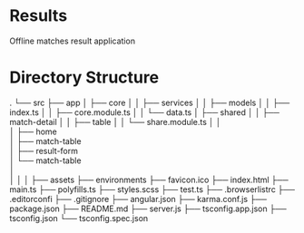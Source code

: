 # Results

Offline matches result application

# Directory Structure

.
└── src
    ├── app
    │    ├── core
    │    │   ├── services
    │    │   ├── models
    │    │   ├── index.ts
    │    │   ├── core.module.ts
    │    │   └── data.ts
    │    ├── shared
    │    │    ├── match-detail
    │    │    ├── table
    │    │    └── share.module.ts
    │    │      
    │    ├── home       
    │    ├── match-table     
    │    ├── result-form      
    │    └── match-table      
    │           
    │
    │
    │
    ├── assets
    ├── environments
    ├── favicon.ico
    ├── index.html
    ├── main.ts
    ├── polyfills.ts
    ├── styles.scss
    ├── test.ts
    ├── .browserlistrc
    ├── .editorconfi
    ├── .gitignore
    ├── angular.json
    ├── karma.conf.js
    ├── package.json
    ├── README.md
    ├── server.js
    ├── tsconfig.app.json
    ├── tsconfig.json
    └── tsconfig.spec.json
    
